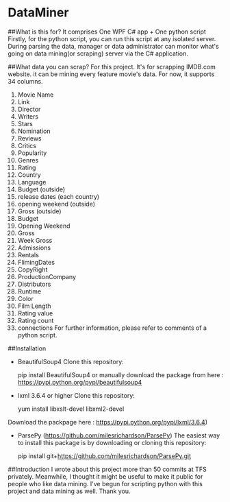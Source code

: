 # DataMiner

##What is this for?
It comprises One WPF C# app + One python script
Firstly, for the python script, you can run this script at any isolated server.
During parsing the data, manager or data administrator can monitor what's going on data mining(or scraping) server via the C# application.

##What data you can scrap?
For this project. It's for scrapping IMDB.com website. it can be mining every feature movie's data.
For now, it supports 34 columns.
1. Movie Name
2. Link
3. Director
4. Writers
5. Stars
6. Nomination
7. Reviews
8. Critics
9. Popularity 
11. Genres
12. Rating
13. Country
14. Language
15. Budget (outside)
16. release dates (each country)
17. opening weekend (outside)
18. Gross (outside)
19. Budget
20. Opening Weekend
21. Gross
22. Week Gross
23. Admissions
24. Rentals
25. FlimingDates
26. CopyRight
27. ProductionCompany
28. Distributors
29. Runtime
30. Color
31. Film Length
32. Rating value
33. Rating count
34. connections
For further information, please refer to comments of a python script.

##Installation
* BeautifulSoup4
Clone this repository:

    pip install BeautifulSoup4
or manually download the package from here : 
https://pypi.python.org/pypi/beautifulsoup4

* lxml 3.6.4 or higher
Clone this repository:

    yum install libxslt-devel libxml2-devel
    
Download the packpage here : 
    https://pypi.python.org/pypi/lxml/3.6.4)

* ParsePy (https://github.com/milesrichardson/ParsePy)
The easiest way to install this package is by downloading or
cloning this repository:

    pip install git+https://github.com/milesrichardson/ParsePy.git
    
##Introduction
I wrote about this project more than 50 commits at TFS privately.
Meanwhile, I thought it might be useful to make it public for people who like data mining.
I've begun for scripting python with this project and data mining as well.
Thank you.
